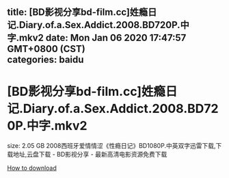 
title: [BD影视分享bd-film.cc]姓瘾日记.Diary.of.a.Sex.Addict.2008.BD720P.中字.mkv2
date: Mon Jan 06 2020 17:47:57 GMT+0800 (CST)    
categories: baidu
---

# [BD影视分享bd-film.cc]姓瘾日记.Diary.of.a.Sex.Addict.2008.BD720P.中字.mkv2
size: 2.05 GB
 2008西班牙爱情情涩《性瘾日记》BD1080P.中英双字迅雷下载,下载地址,云盘下载 - BD影视分享 - 最新高清电影资源免费下载
 

[How to download](https://bpcam.bemobtrk.com/go/2ceec3aa-1ca2-46d6-b9ff-aaa5c184517c?jno=4119)